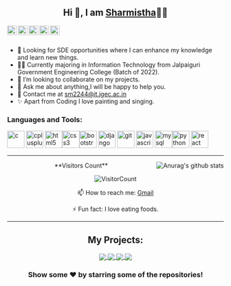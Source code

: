 <h2 align="center"> Hi 👋, I am <a href="https://sharmi-1999.github.io/Portfolio/">Sharmistha</a>👨‍💻</h2> 

<a href="https://www.linkedin.com/in/sharmistha-mandal-636744194/">
  <img align="left" alt="Sharmistha's LinkdeIN" width="22px" src="https://cdn.jsdelivr.net/npm/simple-icons@v3/icons/linkedin.svg" />
</a>
<a href="https://www.instagram.com/sharmistha.___/">
  <img align="left" alt="Sharmistha's Instagram" width="22px" src="https://cdn.jsdelivr.net/npm/simple-icons@v3/icons/instagram.svg" />
</a>
<a href="https://twitter.com/SharmisthaMan19">
  <img align="left" alt="Sharmistha Mandal | Twitter" width="22px" src="https://cdn.jsdelivr.net/npm/simple-icons@v3/icons/twitter.svg" />
</a>
<a href="https://leetcode.com/user3534g/">
  <img align="left" alt="Sharmistha's Leetcode" width="22px" src="https://cdn.jsdelivr.net/npm/simple-icons@v3/icons/leetcode.svg" />
</a>
<a href="https://www.hackerrank.com/sharmistha_m99">
  <img align="left" alt="Sharmistha's hackerrank" width="22px" src="https://cdn.jsdelivr.net/npm/simple-icons@v3/icons/hackerrank.svg" />
</a>

<!--
**Sharmi-1999/Sharmi-1999** is a ✨ _special_ ✨ repository because its `README.md` (this file) appears on your GitHub profile.-->


<br />
<br />

- 🎯 Looking for SDE opportunities where I can enhance my knowledge and learn new things.
- 👨‍🎓 Currently majoring in Information Technology from Jalpaiguri Government Engineering College (Batch of 2022).
- 👯 I’m looking to collaborate on my projects.
- 💬 Ask me about anything,I will be happy to help you. 
- 🔭 Contact me at sm2244@it.jgec.ac.in
- ✨ Apart from Coding I love painting and singing.


<!--- 😄 Pronouns: ...

-->
### Languages and Tools:
<p align="left"> <img src="https://devicons.github.io/devicon/devicon.git/icons/c/c-original.svg" alt="c" width="40" height="40"/> <img src="https://devicons.github.io/devicon/devicon.git/icons/cplusplus/cplusplus-original.svg" alt="cplusplus" width="40" height="40"/> <img src="https://devicons.github.io/devicon/devicon.git/icons/html5/html5-original-wordmark.svg" alt="html5" width="40" height="40"/><img src="https://devicons.github.io/devicon/devicon.git/icons/css3/css3-original-wordmark.svg" alt="css3" width="40" height="40"/><img src="https://devicons.github.io/devicon/devicon.git/icons/bootstrap/bootstrap-plain.svg" alt="bootstrap" width="40" height="40"/> <img src="https://devicons.github.io/devicon/devicon.git/icons/django/django-original.svg" alt="django" width="40" height="40"/> <img src="https://www.vectorlogo.zone/logos/git-scm/git-scm-icon.svg" alt="git" width="40" height="40"/>  <img src="https://devicons.github.io/devicon/devicon.git/icons/javascript/javascript-original.svg" alt="javascript" width="40" height="40"/> <img src="https://devicons.github.io/devicon/devicon.git/icons/mysql/mysql-original-wordmark.svg" alt="mysql" width="40" height="40"/><img src="https://devicons.github.io/devicon/devicon.git/icons/python/python-original.svg" alt="python" width="40" height="40"/> <img src="https://devicons.github.io/devicon/devicon.git/icons/react/react-original-wordmark.svg" alt="react" width="40" height="40"/></p>

<hr />

<div align="center">
<a href="https://github.com/anuraghazra/github-readme-stats">
  <img align="right" src="https://github-readme-stats.anuraghazra1.vercel.app/api?username=Sharmi-1999&show_icons=true&include_all_commits=true&theme=radical" alt="Anurag's github stats" />
</a>
  **Visitors Count**

![VisitorCount](https://profile-counter.glitch.me/{Sharmi-1999}/count.svg)

📫 How to reach me: [Gmail](sm2244@it.jgec.ac.in)

⚡ Fun fact: I love eating foods.
</div>

<hr />
<b><h2 align="center">My Projects:</h2></b>
<center>
<a href="https://github.com/Sharmi-1999/Portfolio">
  <img align="center" src="https://github-readme-stats.vercel.app/api/pin/?username=Sharmi-1999&repo=Portfolio&theme=light&layout=compact" />
</a>
  <a href="https://github.com/Sharmi-1999/covid-19-web-app">
  <img align="center" src="https://github-readme-stats.vercel.app/api/pin/?username=Sharmi-1999&repo=covid-19-web-app&theme=gruvbox&layout=compact" />
</a>
<a href="https://github.com/Sharmi-1999/mayo-momo">
  <img align="center" src="https://github-readme-stats.vercel.app/api/pin/?username=Sharmi-1999&repo=mayo-momo&theme=dracula&layout=compact" />
</a>

<a href="https://github.com/Sharmi-1999/EDC_JGEC">
  <img align="center" src="https://github-readme-stats.vercel.app/api/pin/?username=Sharmi-1999&repo=EDC_JGEC&theme=light&layout=compact" />
  </a>
</center>

<div align="center">

### Show some ❤️ by starring some of the repositories!

</div>


